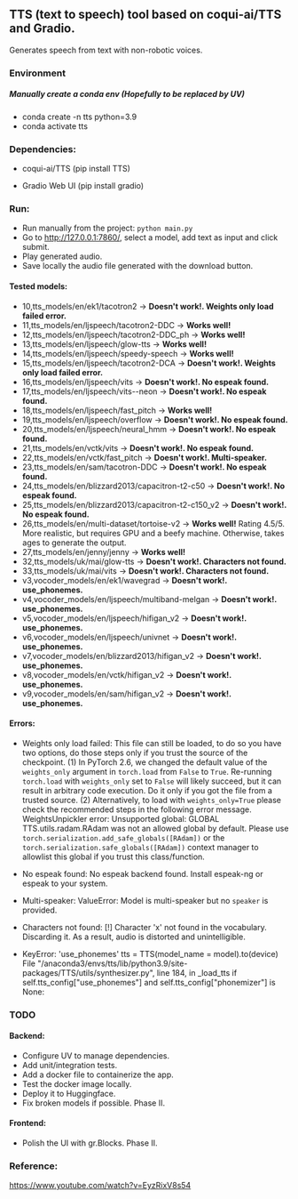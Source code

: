 ## TTS (text to speech) tool based on coqui-ai/TTS and Gradio.
Generates speech from text with non-robotic voices. 

### Environment
##### Manually create a conda env (Hopefully to be replaced by UV)
* conda create -n tts python=3.9 
* conda activate tts

### Dependencies:
* coqui-ai/TTS
  (pip install TTS)

* Gradio Web UI
  (pip install gradio)

### Run:
* Run manually from the project: ```python main.py```
* Go to http://127.0.0.1:7860/, select a model, add text as input and click submit.
* Play generated audio. 
* Save locally the audio file generated with the download button.

#### Tested models:
* 10,tts_models/en/ek1/tacotron2  -> <b>Doesn't work!.  Weights only load failed error.</b>
* 11,tts_models/en/ljspeech/tacotron2-DDC -> <b>Works well!</b>
* 12,tts_models/en/ljspeech/tacotron2-DDC_ph -> <b>Works well!</b>
* 13,tts_models/en/ljspeech/glow-tts -> <b>Works well!</b>
* 14,tts_models/en/ljspeech/speedy-speech -> <b>Works well!</b>
* 15,tts_models/en/ljspeech/tacotron2-DCA  -> <b>Doesn't work!.  Weights only load failed error.</b>
* 16,tts_models/en/ljspeech/vits -> <b>Doesn't work!.  No espeak found.</b>
* 17,tts_models/en/ljspeech/vits--neon -> <b>Doesn't work!.  No espeak found.</b>
* 18,tts_models/en/ljspeech/fast_pitch -> <b>Works well!</b>
* 19,tts_models/en/ljspeech/overflow -> <b>Doesn't work!.  No espeak found.</b>
* 20,tts_models/en/ljspeech/neural_hmm -> <b>Doesn't work!.  No espeak found.</b>
* 21,tts_models/en/vctk/vits -> <b>Doesn't work!.  No espeak found.</b>
* 22,tts_models/en/vctk/fast_pitch -> <b>Doesn't work!. Multi-speaker.</b>
* 23,tts_models/en/sam/tacotron-DDC -> <b>Doesn't work!.  No espeak found.</b>
* 24,tts_models/en/blizzard2013/capacitron-t2-c50 -> <b>Doesn't work!.  No espeak found.</b>
* 25,tts_models/en/blizzard2013/capacitron-t2-c150_v2 -> <b>Doesn't work!.  No espeak found.</b>
* 26,tts_models/en/multi-dataset/tortoise-v2 -> <b>Works well!</b> Rating 4.5/5. 
More realistic, but requires GPU and a beefy machine. Otherwise, takes ages to generate the output.
* 27,tts_models/en/jenny/jenny  -> <b>Works well!</b>
* 32,tts_models/uk/mai/glow-tts -> <b>Doesn't work!.  Characters not found.</b>
* 33,tts_models/uk/mai/vits -> <b>Doesn't work!.  Characters not found.</b>
* v3,vocoder_models/en/ek1/wavegrad -> <b>Doesn't work!. use_phonemes.</b> 
* v4,vocoder_models/en/ljspeech/multiband-melgan -> <b>Doesn't work!. use_phonemes.</b> 
* v5,vocoder_models/en/ljspeech/hifigan_v2 -> <b>Doesn't work!. use_phonemes.</b> 
* v6,vocoder_models/en/ljspeech/univnet -> <b>Doesn't work!. use_phonemes.</b> 
* v7,vocoder_models/en/blizzard2013/hifigan_v2 -> <b>Doesn't work!. use_phonemes.</b> 
* v8,vocoder_models/en/vctk/hifigan_v2 -> <b>Doesn't work!. use_phonemes.</b> 
* v9,vocoder_models/en/sam/hifigan_v2 -> <b>Doesn't work!. use_phonemes.</b> 

#### Errors:
* Weights only load failed:
 This file can still be loaded, to do so you have two options, do those steps only if you trust the source of the checkpoint. 
        (1) In PyTorch 2.6, we changed the default value of the `weights_only` argument in `torch.load` from `False` to `True`. Re-running `torch.load` with `weights_only` set to `False` will likely succeed, but it can result in arbitrary code execution. Do it only if you got the file from a trusted source.
        (2) Alternatively, to load with `weights_only=True` please check the recommended steps in the following error message.
        WeightsUnpickler error: Unsupported global: GLOBAL TTS.utils.radam.RAdam was not an allowed global by default. Please use `torch.serialization.add_safe_globals([RAdam])` or the `torch.serialization.safe_globals([RAdam])` context manager to allowlist this global if you trust this class/function.

* No espeak found:
 No espeak backend found. Install espeak-ng or espeak to your system.

* Multi-speaker:
ValueError: Model is multi-speaker but no `speaker` is provided.

* Characters not found:
[!] Character 'x' not found in the vocabulary. Discarding it.
As a result, audio is distorted and unintelligible.

* KeyError: 'use_phonemes'
tts = TTS(model_name = model).to(device)
 File "/anaconda3/envs/tts/lib/python3.9/site-packages/TTS/utils/synthesizer.py", line 184, in _load_tts
    if self.tts_config["use_phonemes"] and self.tts_config["phonemizer"] is None:


### TODO
#### Backend:
* Configure UV to manage dependencies.
* Add unit/integration tests.
* Add a docker file to containerize the app.
* Test the docker image locally.
* Deploy it to Huggingface.
* Fix broken models if possible. Phase II.

#### Frontend:
* Polish the UI with gr.Blocks. Phase II.

### Reference:
https://www.youtube.com/watch?v=EyzRixV8s54